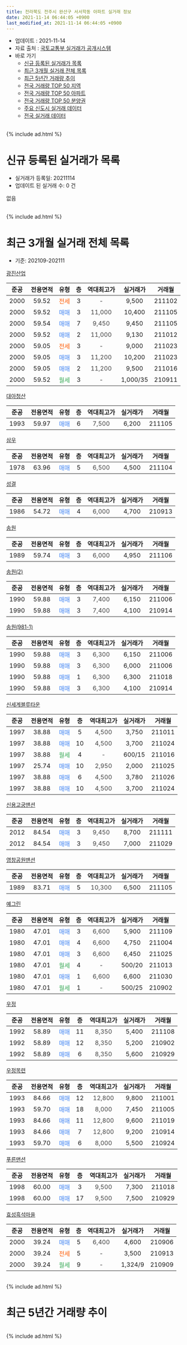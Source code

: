 ```yaml
---
title: 전라북도 전주시 완산구 서서학동 아파트 실거래 정보
date: 2021-11-14 06:44:05 +0900
last_modified_at: 2021-11-14 06:44:05 +0900
---
```


* 업데이트 : 2021-11-14
* 자료 출처 : [국토교통부 실거래가 공개시스템](http://rt.molit.go.kr)
* 바로 가기
    * [신규 등록된 실거래가 목록](#신규-등록된-실거래가-목록)
    * [최근 3개월 실거래 전체 목록](#최근-3개월-실거래-전체-목록)
    * [최근 5년간 거래량 추이](#최근-5년간-거래량-추이)
    * [전국 거래량 TOP 50 지역](https://inasie.github.io/apt-trade-info/최근-3개월-전국에서-가장-거래가-많이-발생한-지역)
    * [전국 거래량 TOP 50 아파트](https://inasie.github.io/apt-trade-info/최근-3개월-전국에서-가장-거래가-많이-발생한-아파트)
    * [전국 거래량 TOP 50 분양권](https://inasie.github.io/apt-trade-info/최근-3개월-전국에서-가장-거래가-많이-발생한-분양권)
    * [주요 신도시 실거래 데이터](https://inasie.github.io/apt-trade-info/주요-신도시)
    * [전국 실거래 데이터](https://inasie.github.io/apt-trade-info/전국)
<br>
{% include ad.html %}
<br>

# 신규 등록된 실거래가 목록
* 실거래가 등록일: 20211114
* 업데이트 된 실거래 수: 0 건

없음

<br>
{% include ad.html %}
<br>

# 최근 3개월 실거래 전체 목록
* 기준: 202109-202111


[광진산업](https://search.naver.com/search.naver?query=%EC%A0%84%EB%9D%BC%EB%B6%81%EB%8F%84+%EC%A0%84%EC%A3%BC%EC%8B%9C+%EC%99%84%EC%82%B0%EA%B5%AC+%EC%84%9C%EC%84%9C%ED%95%99%EB%8F%99+%EA%B4%91%EC%A7%84%EC%82%B0%EC%97%85)

|준공|전용면적|유형|층|역대최고가|실거래가|거래월|
|:---:|:---:|:---:|:---:|:---:|:---:|:---:|
|2000|59.52|<span style="color:#ff5a00">전세</span>|3|<span style="color:#444444">-</span>|9,500|211102|
|2000|59.52|<span style="color:#4285f3">매매</span>|3|<span style="color:#444444">11,000</span>|10,400|211105|
|2000|59.54|<span style="color:#4285f3">매매</span>|7|<span style="color:#444444">9,450</span>|9,450|211105|
|2000|59.52|<span style="color:#4285f3">매매</span>|2|<span style="color:#444444">11,000</span>|9,130|211012|
|2000|59.05|<span style="color:#ff5a00">전세</span>|3|<span style="color:#444444">-</span>|9,000|211023|
|2000|59.05|<span style="color:#4285f3">매매</span>|3|<span style="color:#444444">11,200</span>|10,200|211023|
|2000|59.05|<span style="color:#4285f3">매매</span>|2|<span style="color:#444444">11,200</span>|9,500|211016|
|2000|59.52|<span style="color:#34a853">월세</span>|3|<span style="color:#444444">-</span>|1,000/35|210911|

[대아청산](https://search.naver.com/search.naver?query=%EC%A0%84%EB%9D%BC%EB%B6%81%EB%8F%84+%EC%A0%84%EC%A3%BC%EC%8B%9C+%EC%99%84%EC%82%B0%EA%B5%AC+%EC%84%9C%EC%84%9C%ED%95%99%EB%8F%99+%EB%8C%80%EC%95%84%EC%B2%AD%EC%82%B0)

|준공|전용면적|유형|층|역대최고가|실거래가|거래월|
|:---:|:---:|:---:|:---:|:---:|:---:|:---:|
|1993|59.97|<span style="color:#4285f3">매매</span>|6|<span style="color:#444444">7,500</span>|6,200|211105|

[삼우](https://search.naver.com/search.naver?query=%EC%A0%84%EB%9D%BC%EB%B6%81%EB%8F%84+%EC%A0%84%EC%A3%BC%EC%8B%9C+%EC%99%84%EC%82%B0%EA%B5%AC+%EC%84%9C%EC%84%9C%ED%95%99%EB%8F%99+%EC%82%BC%EC%9A%B0)

|준공|전용면적|유형|층|역대최고가|실거래가|거래월|
|:---:|:---:|:---:|:---:|:---:|:---:|:---:|
|1978|63.96|<span style="color:#4285f3">매매</span>|5|<span style="color:#444444">6,500</span>|4,500|211104|

[성결](https://search.naver.com/search.naver?query=%EC%A0%84%EB%9D%BC%EB%B6%81%EB%8F%84+%EC%A0%84%EC%A3%BC%EC%8B%9C+%EC%99%84%EC%82%B0%EA%B5%AC+%EC%84%9C%EC%84%9C%ED%95%99%EB%8F%99+%EC%84%B1%EA%B2%B0)

|준공|전용면적|유형|층|역대최고가|실거래가|거래월|
|:---:|:---:|:---:|:---:|:---:|:---:|:---:|
|1986|54.72|<span style="color:#4285f3">매매</span>|4|<span style="color:#444444">6,000</span>|4,700|210913|

[송원](https://search.naver.com/search.naver?query=%EC%A0%84%EB%9D%BC%EB%B6%81%EB%8F%84+%EC%A0%84%EC%A3%BC%EC%8B%9C+%EC%99%84%EC%82%B0%EA%B5%AC+%EC%84%9C%EC%84%9C%ED%95%99%EB%8F%99+%EC%86%A1%EC%9B%90)

|준공|전용면적|유형|층|역대최고가|실거래가|거래월|
|:---:|:---:|:---:|:---:|:---:|:---:|:---:|
|1989|59.74|<span style="color:#4285f3">매매</span>|3|<span style="color:#444444">6,000</span>|4,950|211106|

[송원(2)](https://search.naver.com/search.naver?query=%EC%A0%84%EB%9D%BC%EB%B6%81%EB%8F%84+%EC%A0%84%EC%A3%BC%EC%8B%9C+%EC%99%84%EC%82%B0%EA%B5%AC+%EC%84%9C%EC%84%9C%ED%95%99%EB%8F%99+%EC%86%A1%EC%9B%90%282%29)

|준공|전용면적|유형|층|역대최고가|실거래가|거래월|
|:---:|:---:|:---:|:---:|:---:|:---:|:---:|
|1990|59.88|<span style="color:#4285f3">매매</span>|3|<span style="color:#444444">7,400</span>|6,150|211006|
|1990|59.88|<span style="color:#4285f3">매매</span>|3|<span style="color:#444444">7,400</span>|4,100|210914|

[송원(981-1)](https://search.naver.com/search.naver?query=%EC%A0%84%EB%9D%BC%EB%B6%81%EB%8F%84+%EC%A0%84%EC%A3%BC%EC%8B%9C+%EC%99%84%EC%82%B0%EA%B5%AC+%EC%84%9C%EC%84%9C%ED%95%99%EB%8F%99+%EC%86%A1%EC%9B%90%28981-1%29)

|준공|전용면적|유형|층|역대최고가|실거래가|거래월|
|:---:|:---:|:---:|:---:|:---:|:---:|:---:|
|1990|59.88|<span style="color:#4285f3">매매</span>|3|<span style="color:#444444">6,300</span>|6,150|211006|
|1990|59.88|<span style="color:#4285f3">매매</span>|3|<span style="color:#444444">6,300</span>|6,000|211006|
|1990|59.88|<span style="color:#4285f3">매매</span>|1|<span style="color:#444444">6,300</span>|6,300|211018|
|1990|59.88|<span style="color:#4285f3">매매</span>|3|<span style="color:#444444">6,300</span>|4,100|210914|

[신세계블루타운](https://search.naver.com/search.naver?query=%EC%A0%84%EB%9D%BC%EB%B6%81%EB%8F%84+%EC%A0%84%EC%A3%BC%EC%8B%9C+%EC%99%84%EC%82%B0%EA%B5%AC+%EC%84%9C%EC%84%9C%ED%95%99%EB%8F%99+%EC%8B%A0%EC%84%B8%EA%B3%84%EB%B8%94%EB%A3%A8%ED%83%80%EC%9A%B4)

|준공|전용면적|유형|층|역대최고가|실거래가|거래월|
|:---:|:---:|:---:|:---:|:---:|:---:|:---:|
|1997|38.88|<span style="color:#4285f3">매매</span>|5|<span style="color:#444444">4,500</span>|3,750|211011|
|1997|38.88|<span style="color:#4285f3">매매</span>|10|<span style="color:#444444">4,500</span>|3,700|211024|
|1997|38.88|<span style="color:#34a853">월세</span>|4|<span style="color:#444444">-</span>|600/15|211016|
|1997|25.74|<span style="color:#4285f3">매매</span>|10|<span style="color:#444444">2,950</span>|2,000|211025|
|1997|38.88|<span style="color:#4285f3">매매</span>|6|<span style="color:#444444">4,500</span>|3,780|211026|
|1997|38.88|<span style="color:#4285f3">매매</span>|10|<span style="color:#444444">4,500</span>|3,700|211024|

[신용고궁맨션](https://search.naver.com/search.naver?query=%EC%A0%84%EB%9D%BC%EB%B6%81%EB%8F%84+%EC%A0%84%EC%A3%BC%EC%8B%9C+%EC%99%84%EC%82%B0%EA%B5%AC+%EC%84%9C%EC%84%9C%ED%95%99%EB%8F%99+%EC%8B%A0%EC%9A%A9%EA%B3%A0%EA%B6%81%EB%A7%A8%EC%85%98)

|준공|전용면적|유형|층|역대최고가|실거래가|거래월|
|:---:|:---:|:---:|:---:|:---:|:---:|:---:|
|2012|84.54|<span style="color:#4285f3">매매</span>|3|<span style="color:#444444">9,450</span>|8,700|211111|
|2012|84.54|<span style="color:#4285f3">매매</span>|3|<span style="color:#444444">9,450</span>|7,000|211029|

[영창공원맨션](https://search.naver.com/search.naver?query=%EC%A0%84%EB%9D%BC%EB%B6%81%EB%8F%84+%EC%A0%84%EC%A3%BC%EC%8B%9C+%EC%99%84%EC%82%B0%EA%B5%AC+%EC%84%9C%EC%84%9C%ED%95%99%EB%8F%99+%EC%98%81%EC%B0%BD%EA%B3%B5%EC%9B%90%EB%A7%A8%EC%85%98)

|준공|전용면적|유형|층|역대최고가|실거래가|거래월|
|:---:|:---:|:---:|:---:|:---:|:---:|:---:|
|1989|83.71|<span style="color:#4285f3">매매</span>|5|<span style="color:#444444">10,300</span>|6,500|211105|

[예그린](https://search.naver.com/search.naver?query=%EC%A0%84%EB%9D%BC%EB%B6%81%EB%8F%84+%EC%A0%84%EC%A3%BC%EC%8B%9C+%EC%99%84%EC%82%B0%EA%B5%AC+%EC%84%9C%EC%84%9C%ED%95%99%EB%8F%99+%EC%98%88%EA%B7%B8%EB%A6%B0)

|준공|전용면적|유형|층|역대최고가|실거래가|거래월|
|:---:|:---:|:---:|:---:|:---:|:---:|:---:|
|1980|47.01|<span style="color:#4285f3">매매</span>|3|<span style="color:#444444">6,600</span>|5,900|211109|
|1980|47.01|<span style="color:#4285f3">매매</span>|4|<span style="color:#444444">6,600</span>|4,750|211004|
|1980|47.01|<span style="color:#4285f3">매매</span>|3|<span style="color:#444444">6,600</span>|6,450|211025|
|1980|47.01|<span style="color:#34a853">월세</span>|4|<span style="color:#444444">-</span>|500/20|211013|
|1980|47.01|<span style="color:#4285f3">매매</span>|1|<span style="color:#444444">6,600</span>|6,600|211030|
|1980|47.01|<span style="color:#34a853">월세</span>|1|<span style="color:#444444">-</span>|500/25|210902|

[우정](https://search.naver.com/search.naver?query=%EC%A0%84%EB%9D%BC%EB%B6%81%EB%8F%84+%EC%A0%84%EC%A3%BC%EC%8B%9C+%EC%99%84%EC%82%B0%EA%B5%AC+%EC%84%9C%EC%84%9C%ED%95%99%EB%8F%99+%EC%9A%B0%EC%A0%95)

|준공|전용면적|유형|층|역대최고가|실거래가|거래월|
|:---:|:---:|:---:|:---:|:---:|:---:|:---:|
|1992|58.89|<span style="color:#4285f3">매매</span>|11|<span style="color:#444444">8,350</span>|5,400|211108|
|1992|58.89|<span style="color:#4285f3">매매</span>|12|<span style="color:#444444">8,350</span>|5,200|210902|
|1992|58.89|<span style="color:#4285f3">매매</span>|6|<span style="color:#444444">8,350</span>|5,600|210929|

[우정목련](https://search.naver.com/search.naver?query=%EC%A0%84%EB%9D%BC%EB%B6%81%EB%8F%84+%EC%A0%84%EC%A3%BC%EC%8B%9C+%EC%99%84%EC%82%B0%EA%B5%AC+%EC%84%9C%EC%84%9C%ED%95%99%EB%8F%99+%EC%9A%B0%EC%A0%95%EB%AA%A9%EB%A0%A8)

|준공|전용면적|유형|층|역대최고가|실거래가|거래월|
|:---:|:---:|:---:|:---:|:---:|:---:|:---:|
|1993|84.66|<span style="color:#4285f3">매매</span>|12|<span style="color:#444444">12,800</span>|9,800|211001|
|1993|59.70|<span style="color:#4285f3">매매</span>|18|<span style="color:#444444">8,000</span>|7,450|211005|
|1993|84.66|<span style="color:#4285f3">매매</span>|11|<span style="color:#444444">12,800</span>|9,600|211019|
|1993|84.66|<span style="color:#4285f3">매매</span>|7|<span style="color:#444444">12,800</span>|9,200|210914|
|1993|59.70|<span style="color:#4285f3">매매</span>|6|<span style="color:#444444">8,000</span>|5,500|210924|


<script async src="//pagead2.googlesyndication.com/pagead/js/adsbygoogle.js"></script>
<!-- 기본 -->
<ins class="adsbygoogle"
     style="display:block"
     data-ad-client="ca-pub-2446590836940007"
     data-ad-slot="1659523306"
     data-ad-format="auto"
     data-full-width-responsive="true"></ins>
<script>
(adsbygoogle = window.adsbygoogle || []).push({});
</script>


[푸른맨션](https://search.naver.com/search.naver?query=%EC%A0%84%EB%9D%BC%EB%B6%81%EB%8F%84+%EC%A0%84%EC%A3%BC%EC%8B%9C+%EC%99%84%EC%82%B0%EA%B5%AC+%EC%84%9C%EC%84%9C%ED%95%99%EB%8F%99+%ED%91%B8%EB%A5%B8%EB%A7%A8%EC%85%98)

|준공|전용면적|유형|층|역대최고가|실거래가|거래월|
|:---:|:---:|:---:|:---:|:---:|:---:|:---:|
|1998|60.00|<span style="color:#4285f3">매매</span>|3|<span style="color:#444444">9,500</span>|7,300|211018|
|1998|60.00|<span style="color:#4285f3">매매</span>|17|<span style="color:#444444">9,500</span>|7,500|210929|

[효성흑석마을](https://search.naver.com/search.naver?query=%EC%A0%84%EB%9D%BC%EB%B6%81%EB%8F%84+%EC%A0%84%EC%A3%BC%EC%8B%9C+%EC%99%84%EC%82%B0%EA%B5%AC+%EC%84%9C%EC%84%9C%ED%95%99%EB%8F%99+%ED%9A%A8%EC%84%B1%ED%9D%91%EC%84%9D%EB%A7%88%EC%9D%84)

|준공|전용면적|유형|층|역대최고가|실거래가|거래월|
|:---:|:---:|:---:|:---:|:---:|:---:|:---:|
|2000|39.24|<span style="color:#4285f3">매매</span>|5|<span style="color:#444444">6,400</span>|4,600|210906|
|2000|39.24|<span style="color:#ff5a00">전세</span>|5|<span style="color:#444444">-</span>|3,500|210913|
|2000|39.24|<span style="color:#34a853">월세</span>|9|<span style="color:#444444">-</span>|1,324/9|210909|


<br>
{% include ad.html %}
<br>

# 최근 5년간 거래량 추이


<div style="width:100%;">
    <canvas id="deal_progress" height="200"></canvas>
</div>

<script>
new Chart(document.getElementById("deal_progress"), {
    type: 'line',
    data: {
        labels: ['201611','201612','201701','201702','201703','201704','201705','201706','201707','201708','201709','201710','201711','201712','201801','201802','201803','201804','201805','201806','201807','201808','201809','201810','201811','201812','201901','201902','201903','201904','201905','201906','201907','201908','201909','201910','201911','201912','202001','202002','202003','202004','202005','202006','202007','202008','202009','202010','202011','202012','202101','202102','202103','202104','202105','202106','202107','202108','202109','202110','202111'],
        datasets: [{
            label: '매매',
            pointRadius: 1,
            data: [16, 7, 13, 9, 11, 10, 18, 10, 11, 10, 12, 10, 13, 14, 10, 14, 13, 8, 5, 6, 8, 3, 12, 15, 11, 6, 6, 8, 9, 6, 8, 13, 7, 6, 7, 3, 11, 5, 10, 10, 9, 1, 11, 13, 20, 13, 11, 9, 14, 5, 11, 15, 17, 30, 42, 15, 8, 22, 9, 20, 9],
            borderColor: "rgba(255, 201, 14, 1)",
            backgroundColor: "rgba(255, 201, 14, 0.5)",
            fill: false,
            lineTension: 0
        },{
            label: '전월세',
            pointRadius: 1,
            data: [0, 7, 3, 5, 5, 5, 3, 3, 3, 7, 1, 2, 7, 1, 2, 2, 4, 4, 6, 5, 3, 2, 1, 2, 1, 3, 5, 1, 4, 2, 3, 2, 6, 0, 1, 1, 0, 2, 0, 4, 5, 4, 4, 0, 7, 8, 5, 2, 1, 1, 0, 5, 1, 12, 8, 8, 1, 3, 4, 3, 1],
            borderColor: "rgba(0, 141, 185, 1)",
            backgroundColor: "rgba(0, 141, 185, 0.5)",
            fill: false,
            lineTension: 0
        }
        ]
    },
    options: {
        responsive: true,
        title: {
            display: false
        },
        tooltips: {
            mode: 'index',
            intersect: false
        },
        hover: {
            mode: 'nearest',
            intersect: true
        },
        scales: {
            xAxes: [{
                display: true,
                scaleLabel: {
                    display: true,
                    labelString: '년/월'
                }
            }],
            yAxes: [{
                display: true,
                ticks: {
                    suggestedMin: 0,
                },
                scaleLabel: {
                    display: true,
                    labelString: '실거래 수'
                }
            }]
        }
    }
});

</script>


<br>
{% include ad.html %}
<br>


